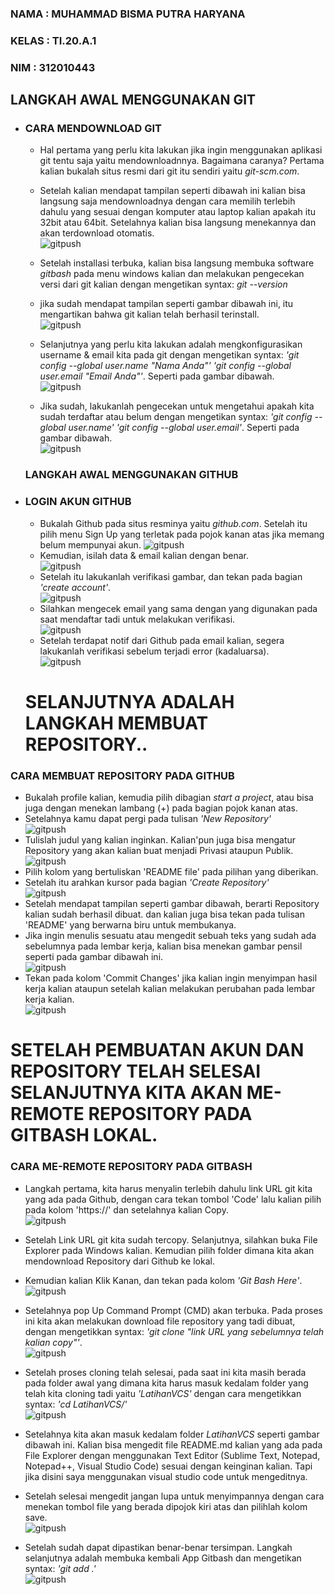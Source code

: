 ### NAMA : MUHAMMAD BISMA PUTRA HARYANA
### KELAS : TI.20.A.1
### NIM : 312010443



## LANGKAH AWAL MENGGUNAKAN GIT

* ### CARA MENDOWNLOAD GIT
   - Hal pertama yang perlu kita lakukan jika ingin menggunakan aplikasi git tentu saja yaitu mendownloadnnya. Bagaimana caranya? Pertama kalian bukalah situs resmi dari git itu sendiri yaitu *git-scm.com*. <br>
  
   - Setelah kalian mendapat tampilan seperti dibawah ini kalian bisa langsung saja mendownloadnya dengan cara memilih terlebih dahulu yang sesuai dengan komputer atau laptop kalian apakah itu 32bit atau 64bit. Setelahnya kalian bisa langsung menekannya dan akan terdownload  otomatis. <br>
   ![gitpush](poto/downloadgit.png) <br>
    - Setelah installasi terbuka, kalian bisa langsung membuka software *gitbash* pada menu windows kalian dan melakukan pengecekan versi dari git kalian dengan mengetikan syntax: *git --version* <br>
    - jika sudah mendapat tampilan seperti gambar dibawah ini, itu mengartikan bahwa git kalian telah berhasil terinstall. <br>
   ![gitpush](poto/gitversion.png) <br>
   - Selanjutnya yang perlu kita lakukan adalah mengkonfigurasikan username & email kita pada git dengan mengetikan syntax:
    *'git config --global user.name "Nama Anda"'  'git config --global user.email "Email Anda"'*. Seperti pada gambar dibawah. <br>
   ![gitpush](poto/gitconfig.png) <br>
   - Jika sudah, lakukanlah pengecekan untuk mengetahui apakah kita sudah terdaftar atau belum dengan mengetikan syntax: *'git config --global user.name'  'git config --global user.email'*. Seperti pada gambar dibawah. <br>
   ![gitpush](poto/cek.png) <br>
  
   ### LANGKAH AWAL MENGGUNAKAN GITHUB

* ### LOGIN AKUN GITHUB
  - Bukalah Github pada situs resminya yaitu *github.com*. Setelah itu pilih menu Sign Up yang terletak pada pojok kanan atas jika memang belum mempunyai akun. 
  ![gitpush](poto/signup.png) <br>
   - Kemudian, isilah data & email kalian dengan benar. <br>
  ![gitpush](poto/daftar.png) <br>
   - Setelah itu lakukanlah verifikasi gambar, dan tekan pada bagian *'create account'*. <br>
  ![gitpush](poto/selesaidaftar.png) <br>
  - Silahkan mengecek email yang sama dengan yang digunakan pada saat mendaftar tadi untuk melakukan verifikasi. <br>
  ![gitpush](poto/cekemail.png) <br>
  - Setelah terdapat notif dari Github pada email kalian, segera lakukanlah verifikasi sebelum terjadi error (kadaluarsa). <br>
  ![gitpush](poto/tutor.png) <br>

  # SELANJUTNYA ADALAH LANGKAH MEMBUAT REPOSITORY..


### CARA MEMBUAT REPOSITORY PADA GITHUB

  - Bukalah profile kalian, kemudia pilih dibagian *start a project*, atau bisa juga dengan menekan lambang (+) pada bagian pojok kanan atas.
  - Setelahnya kamu dapat pergi pada tulisan *'New Repository'* <br>
  ![gitpush](poto/repository.png) <br> 
  - Tulislah judul yang kalian inginkan. Kalian'pun juga bisa mengatur Repository yang akan kalian buat menjadi Privasi ataupun Publik. <br>
  ![gitpush](poto/create.png) <br>
   - Pilih kolom yang bertuliskan 'README file' pada pilihan yang diberikan. <br>
   - Setelah itu arahkan kursor pada bagian *'Create Repository'* <br>
  ![gitpush](poto/readme.png) <br>
  - Setelah mendapat tampilan seperti gambar dibawah, berarti Repository kalian sudah berhasil dibuat. dan kalian juga bisa tekan pada tulisan 'README' yang berwarna biru untuk membukanya. <br>
  - Jika ingin menulis sesuatu atau mengedit sebuah teks yang sudah ada sebelumnya pada lembar kerja, kalian bisa menekan gambar pensil seperti pada gambar dibawah ini. <br>
  ![gitpush](poto/code.png) <br>
   - Tekan pada kolom 'Commit Changes' jika kalian ingin menyimpan hasil kerja kalian ataupun setelah kalian melakukan perubahan pada lembar kerja kalian. <br>
  ![gitpush](poto/comit.png) <br>

  # SETELAH PEMBUATAN AKUN DAN REPOSITORY TELAH SELESAI SELANJUTNYA KITA AKAN ME-REMOTE REPOSITORY PADA GITBASH LOKAL.


### CARA ME-REMOTE REPOSITORY PADA GITBASH

  - Langkah pertama, kita harus menyalin terlebih dahulu link URL git kita yang ada pada Github, dengan cara tekan tombol 'Code' lalu kalian pilih pada kolom 'https://' dan setelahnya kalian Copy. <br>
  ![gitpush](poto/link.png) <br>
   - Setelah Link URL git kita sudah tercopy. Selanjutnya, silahkan buka File Explorer pada Windows kalian. Kemudian pilih folder dimana kita akan mendownload Repository dari Github ke lokal. <br>
  
  - Kemudian kalian Klik Kanan, dan tekan pada kolom *'Git Bash Here'*. <br>
  ![gitpush](poto/gitbash.png) <br>
   - Setelahnya pop Up Command Prompt (CMD) akan terbuka. Pada proses ini kita akan melakukan download file repository yang tadi dibuat, dengan mengetikkan syntax: *'git clone "link URL yang sebelumnya telah kalian copy"'*. <br>
  ![gitpush](poto/clone.png) <br>
  - Setelah proses cloning telah selesai, pada saat ini kita masih berada pada folder awal yang dimana kita harus masuk kedalam folder yang telah kita cloning tadi yaitu *'LatihanVCS'* dengan cara mengetikkan syntax: *'cd LatihanVCS/'* <br>
  ![gitpush](poto/cd.png) <br>
  - Setelahnya kita akan masuk kedalam folder *LatihanVCS* seperti gambar dibawah ini. Kalian bisa mengedit file README.md kalian yang ada pada File Explorer dengan menggunakan Text Editor (Sublime Text, Notepad, Notepad++, Visual Studio Code) sesuai dengan keinginan kalian. Tapi jika disini saya menggunakan visual studio code untuk mengeditnya. <br>
   - Setelah selesai mengedit jangan lupa untuk menyimpannya dengan cara menekan tombol file yang berada dipojok kiri  atas dan pilihlah kolom save. <br>
  ![gitpush](poto/save.png) <br>
   - Setelah sudah dapat dipastikan benar-benar tersimpan. Langkah selanjutnya adalah membuka kembali App Gitbash dan mengetikan syntax: *'git add .'* <br>
  ![gitpush](poto/gitadd.png) <br>
   
   
 
 
 

  
 


  



  

